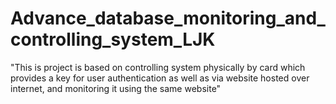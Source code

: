 # Advance_database_monitoring_and_controlling_system_LJK
"This is project is based on controlling system physically by card which provides a key for user authentication as well as via website hosted over internet, and monitoring it using the same website"

